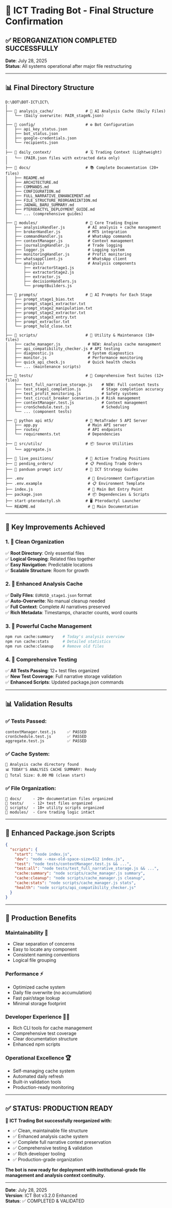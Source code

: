 # 📁 ICT Trading Bot - Final Structure Confirmation

## ✅ **REORGANIZATION COMPLETED SUCCESSFULLY**

**Date**: July 28, 2025  
**Status**: All systems operational after major file restructuring

---

## 📊 **Final Directory Structure**

```
D:\BOT\BOT-ICT\ICT\
│
├── 📁 analysis_cache/              # 📝 AI Analysis Cache (Daily Files)
│   └── (Daily overwrite: PAIR_stageN.json)
│
├── 📁 config/                      # ⚙️ Bot Configuration  
│   ├── api_key_status.json
│   ├── bot_status.json
│   ├── google-credentials.json
│   └── recipients.json
│
├── 📁 daily_context/               # 🗓️ Trading Context (Lightweight)
│   └── (PAIR.json files with extracted data only)
│
├── 📁 docs/                        # 📚 Complete Documentation (20+ files)
│   ├── README.md
│   ├── ARCHITECTURE.md
│   ├── COMMANDS.md
│   ├── CONFIGURATION.md
│   ├── FULL_NARRATIVE_ENHANCEMENT.md
│   ├── FILE_STRUCTURE_REORGANIZATION.md
│   ├── JADWAL_BARU_SUMMARY.md
│   ├── PTERODACTYL_DEPLOYMENT_GUIDE.md
│   └── ... (comprehensive guides)
│
├── 📁 modules/                     # 🧠 Core Trading Engine
│   ├── analysisHandler.js          # AI analysis + cache management
│   ├── brokerHandler.js            # MT5 integration  
│   ├── commandHandler.js           # WhatsApp commands
│   ├── contextManager.js           # Context management
│   ├── journalingHandler.js        # Trade logging
│   ├── logger.js                   # Logging system
│   ├── monitoringHandler.js        # Profit monitoring
│   ├── whatsappClient.js           # WhatsApp client
│   └── analysis/                   # Analysis components
│       ├── extractorStage1.js
│       ├── extractorStage2.js
│       ├── extractor.js
│       ├── decisionHandlers.js
│       └── promptBuilders.js
│
├── 📁 prompts/                     # 🤖 AI Prompts for Each Stage
│   ├── prompt_stage1_bias.txt
│   ├── prompt_stage1_extractor.txt
│   ├── prompt_stage2_manipulation.txt
│   ├── prompt_stage2_extractor.txt
│   ├── prompt_stage3_entry.txt
│   ├── prompt_extractor.txt
│   └── prompt_hold_close.txt
│
├── 📁 scripts/                     # 🔧 Utility & Maintenance (10+ files)
│   ├── cache_manager.js            # NEW: Analysis cache management
│   ├── api_compatibility_checker.js # API testing
│   ├── diagnostic.js               # System diagnostics
│   ├── monitor.js                  # Performance monitoring
│   ├── quick_api_check.js          # Quick health checks
│   └── ... (maintenance scripts)
│
├── 📁 tests/                       # 🧪 Comprehensive Test Suites (12+ files)  
│   ├── test_full_narrative_storage.js    # NEW: Full context tests
│   ├── test_stage1_completion.js         # Stage completion accuracy
│   ├── test_profit_monitoring.js         # Safety systems
│   ├── test_circuit_breaker_scenarios.js # Risk management
│   ├── contextManager.test.js            # Context management
│   ├── cronSchedule.test.js              # Scheduling
│   └── ... (component tests)
│
├── 📁 python api mt5/              # 🐍 MetaTrader 5 API Server
│   ├── app.py                      # Main API server
│   ├── routes/                     # API endpoints
│   └── requirements.txt            # Dependencies
│
├── 📁 src/utils/                   # 📦 Source Utilities
│   └── aggregate.js
│
├── 📁 live_positions/              # 💼 Active Trading Positions
├── 📁 pending_orders/              # 📋 Pending Trade Orders  
├── 📁 panduan prompt ict/          # 📖 ICT Strategy Guides
│
├── .env                            # 🔐 Environment Configuration
├── .env.example                    # 📋 Environment Template
├── index.js                        # 🚀 Main Bot Entry Point
├── package.json                    # 📦 Dependencies & Scripts
├── start-pterodactyl.sh           # 🖥️ Pterodactyl Launcher
└── README.md                       # 📖 Main Documentation
```

---

## 🎯 **Key Improvements Achieved**

### **1. 📂 Clean Organization**
✅ **Root Directory**: Only essential files  
✅ **Logical Grouping**: Related files together  
✅ **Easy Navigation**: Predictable locations  
✅ **Scalable Structure**: Room for growth

### **2. 📝 Enhanced Analysis Cache**
✅ **Daily Files**: `EURUSD_stage1.json` format  
✅ **Auto-Overwrite**: No manual cleanup needed  
✅ **Full Context**: Complete AI narratives preserved  
✅ **Rich Metadata**: Timestamps, character counts, word counts

### **3. 🔧 Powerful Cache Management**
```bash
npm run cache:summary    # Today's analysis overview
npm run cache:stats      # Detailed statistics  
npm run cache:cleanup    # Remove old files
```

### **4. 🧪 Comprehensive Testing**
✅ **All Tests Passing**: 12+ test files organized  
✅ **New Test Coverage**: Full narrative storage validation  
✅ **Enhanced Scripts**: Updated package.json commands

---

## 📊 **Validation Results**

### **✅ Tests Passed:**
```
contextManager.test.js     ✅ PASSED
cronSchedule.test.js       ✅ PASSED  
aggregate.test.js          ✅ PASSED
```

### **✅ Cache System:**
```
📁 Analysis cache directory found
📊 TODAY'S ANALYSIS CACHE SUMMARY: Ready
💾 Total Size: 0.00 MB (clean start)
```

### **✅ File Organization:**
```
📁 docs/     - 20+ documentation files organized
📁 tests/    - 12+ test files organized  
📁 scripts/  - 10+ utility scripts organized
📁 modules/  - Core trading logic intact
```

---

## 🚀 **Enhanced Package.json Scripts**

```json
{
  "scripts": {
    "start": "node index.js",
    "dev": "node --max-old-space-size=512 index.js",
    "test": "node tests/contextManager.test.js && ...",
    "test:all": "node tests/test_full_narrative_storage.js && ...",
    "cache:summary": "node scripts/cache_manager.js summary",
    "cache:cleanup": "node scripts/cache_manager.js cleanup", 
    "cache:stats": "node scripts/cache_manager.js stats",
    "health": "node scripts/api_compatibility_checker.js"
  }
}
```

---

## 🎯 **Production Benefits**

### **Maintainability** 🔧
- Clear separation of concerns
- Easy to locate any component
- Consistent naming conventions
- Logical file grouping

### **Performance** ⚡
- Optimized cache system
- Daily file overwrite (no accumulation)
- Fast pair/stage lookup
- Minimal storage footprint

### **Developer Experience** 👨‍💻  
- Rich CLI tools for cache management
- Comprehensive test coverage
- Clear documentation structure
- Enhanced npm scripts

### **Operational Excellence** 🏆
- Self-managing cache system
- Automated daily refresh
- Built-in validation tools
- Production-ready monitoring

---

## ✅ **STATUS: PRODUCTION READY**

🎉 **ICT Trading Bot successfully reorganized with:**

- ✅ Clean, maintainable file structure
- ✅ Enhanced analysis cache system  
- ✅ Complete full narrative context preservation
- ✅ Comprehensive testing & validation
- ✅ Rich developer tooling
- ✅ Production-grade organization

**The bot is now ready for deployment with institutional-grade file management and analysis context continuity.**

---

**Date**: July 28, 2025  
**Version**: ICT Bot v3.2.0 Enhanced  
**Status**: ✅ COMPLETED & VALIDATED
